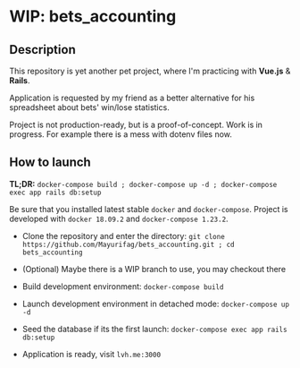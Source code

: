 # WIP: bets_accounting

## Description
This repository is yet another pet project, where I'm practicing with **Vue.js** & **Rails**.

Application is requested by my friend as a better alternative for his spreadsheet about bets' win/lose statistics.

Project is not production-ready, but is a proof-of-concept. Work is in progress. For example there is a mess with dotenv files now.

## How to launch
**TL;DR:** `docker-compose build ; docker-compose up -d ; docker-compose exec app rails db:setup`

Be sure that you installed latest stable `docker` and `docker-compose`.
Project is developed with `docker 18.09.2` and `docker-compose 1.23.2`.

* Clone the repository and enter the directory:
`git clone https://github.com/Mayurifag/bets_accounting.git ; cd bets_accounting`

* (Optional) Maybe there is a WIP branch to use, you may checkout there

* Build development environment: `docker-compose build`

* Launch development environment in detached mode: `docker-compose up -d`

* Seed the database if its the first launch: `docker-compose exec app rails db:setup`

* Application is ready, visit `lvh.me:3000`
